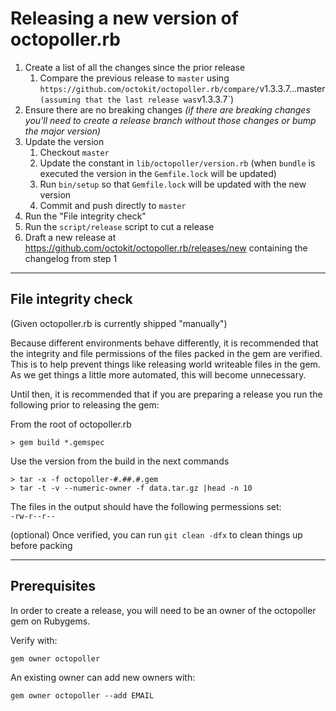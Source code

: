 # Releasing a new version of octopoller.rb

1. Create a list of all the changes since the prior release
    1. Compare the previous release to `master` using `https://github.com/octokit/octopoller.rb/compare/`v1.3.3.7...master` (assuming that the last release was `v1.3.3.7`)
2. Ensure there are no breaking changes _(if there are breaking changes you'll need to create a release branch without those changes or bump the major version)_
3. Update the version
    1. Checkout `master`
    2. Update the constant in `lib/octopoller/version.rb` (when `bundle` is executed the version in the `Gemfile.lock` will be updated)
    3. Run `bin/setup` so that `Gemfile.lock` will be updated with the new version
    4. Commit and push directly to `master`
4. Run the "File integrity check"
5. Run the `script/release` script to cut a release
6. Draft a new release at <https://github.com/octokit/octopoller.rb/releases/new> containing the changelog from step 1

----

## File integrity check

(Given octopoller.rb is currently shipped "manually")

Because different environments behave differently, it is recommended that the integrity and file permissions of the files packed in the gem are verified. This is to help prevent things like releasing world writeable files in the gem. As we get things a little more automated, this will become unnecessary.

Until then, it is recommended that if you are preparing a release you run the following prior to releasing the gem:

From the root of octopoller.rb

```
> gem build *.gemspec
```

Use the version from the build in the next commands

```
> tar -x -f octopoller-#.##.#.gem 
> tar -t -v --numeric-owner -f data.tar.gz |head -n 10
```

The files in the output should have the following permessions set:  
`-rw-r--r--`

(optional) Once verified, you can run `git clean -dfx` to clean things up before packing 

----

## Prerequisites

In order to create a release, you will need to be an owner of the octopoller gem on Rubygems.

Verify with:
```
gem owner octopoller
```

An existing owner can add new owners with:
```
gem owner octopoller --add EMAIL
```
